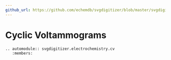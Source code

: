```yaml
---
github_url: https://github.com/echemdb/svgdigitizer/blob/master/svgdigitizer/cv.py
---
```


Cyclic Voltammograms
====================

```{eval-rst}
.. automodule:: svgdigitizer.electrochemistry.cv
   :members:
```
